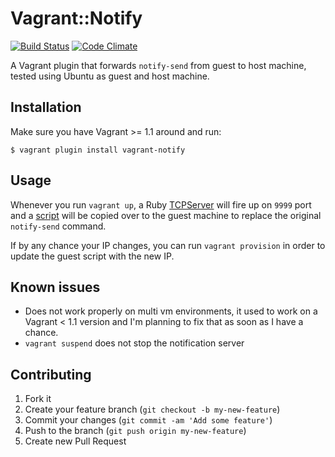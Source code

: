 # Vagrant::Notify

[![Build Status](https://travis-ci.org/fgrehm/vagrant-notify.png)](https://travis-ci.org/fgrehm/vagrant-notify)
[![Code Climate](https://codeclimate.com/badge.png)](https://codeclimate.com/github/fgrehm/vagrant-notify)

A Vagrant plugin that forwards `notify-send` from guest to host machine, tested
using Ubuntu as guest and host machine.

## Installation

Make sure you have Vagrant >= 1.1 around and run:

```terminal
$ vagrant plugin install vagrant-notify
```



## Usage

Whenever you run `vagrant up`, a Ruby [TCPServer](http://www.ruby-doc.org/stdlib-1.9.3/libdoc/socket/rdoc/TCPServer.html)
will fire up on `9999` port and a [script](https://github.com/fgrehm/vagrant-notify/blob/master/files/notify-send.erb)
will be copied over to the guest machine to replace the original `notify-send`
command.

If by any chance your IP changes, you can run `vagrant provision` in order to
update the guest script with the new IP.

## Known issues

* Does not work properly on multi vm environments, it used to work on a Vagrant
  < 1.1 version and I'm planning to fix that as soon as I have a chance.
* `vagrant suspend` does not stop the notification server


## Contributing

1. Fork it
2. Create your feature branch (`git checkout -b my-new-feature`)
3. Commit your changes (`git commit -am 'Add some feature'`)
4. Push to the branch (`git push origin my-new-feature`)
5. Create new Pull Request
